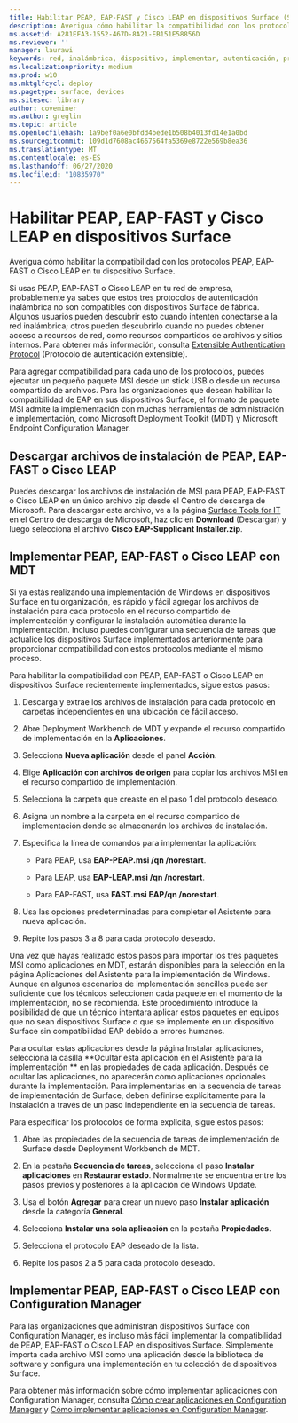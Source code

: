 ```yaml
---
title: Habilitar PEAP, EAP-FAST y Cisco LEAP en dispositivos Surface (Surface)
description: Averigua cómo habilitar la compatibilidad con los protocolos PEAP, EAP-FAST o Cisco LEAP en tu dispositivo Surface.
ms.assetid: A281EFA3-1552-467D-8A21-EB151E58856D
ms.reviewer: ''
manager: laurawi
keywords: red, inalámbrica, dispositivo, implementar, autenticación, protocolo
ms.localizationpriority: medium
ms.prod: w10
ms.mktglfcycl: deploy
ms.pagetype: surface, devices
ms.sitesec: library
author: coveminer
ms.author: greglin
ms.topic: article
ms.openlocfilehash: 1a9bef0a6e0bfdd4bede1b508b4013fd14e1a0bd
ms.sourcegitcommit: 109d1d7608ac4667564fa5369e8722e569b8ea36
ms.translationtype: MT
ms.contentlocale: es-ES
ms.lasthandoff: 06/27/2020
ms.locfileid: "10835970"
---
```

# Habilitar PEAP, EAP-FAST y Cisco LEAP en dispositivos Surface


Averigua cómo habilitar la compatibilidad con los protocolos PEAP, EAP-FAST o Cisco LEAP en tu dispositivo Surface.

Si usas PEAP, EAP-FAST o Cisco LEAP en tu red de empresa, probablemente ya sabes que estos tres protocolos de autenticación inalámbrica no son compatibles con dispositivos Surface de fábrica. Algunos usuarios pueden descubrir esto cuando intenten conectarse a la red inalámbrica; otros pueden descubrirlo cuando no puedes obtener acceso a recursos de red, como recursos compartidos de archivos y sitios internos. Para obtener más información, consulta [Extensible Authentication Protocol](https://technet.microsoft.com/network/bb643147) (Protocolo de autenticación extensible).

Para agregar compatibilidad para cada uno de los protocolos, puedes ejecutar un pequeño paquete MSI desde un stick USB o desde un recurso compartido de archivos. Para las organizaciones que desean habilitar la compatibilidad de EAP en sus dispositivos Surface, el formato de paquete MSI admite la implementación con muchas herramientas de administración e implementación, como Microsoft Deployment Toolkit (MDT) y Microsoft Endpoint Configuration Manager.

## <a href="" id="download-peap--eap-fast--or-cisco-leap-installation-files--"></a>Descargar archivos de instalación de PEAP, EAP-FAST o Cisco LEAP


Puedes descargar los archivos de instalación de MSI para PEAP, EAP-FAST o Cisco LEAP en un único archivo zip desde el Centro de descarga de Microsoft. Para descargar este archivo, ve a la página [Surface Tools for IT](https://www.microsoft.com/download/details.aspx?id=46703) en el Centro de descarga de Microsoft, haz clic en **Download** (Descargar) y luego selecciona el archivo **Cisco EAP-Supplicant Installer.zip**.

##  <a name="deploy-peap,-eap-fast,-or-cisco-leap-with-mdt"></a>Implementar PEAP, EAP-FAST o Cisco LEAP con MDT


Si ya estás realizando una implementación de Windows en dispositivos Surface en tu organización, es rápido y fácil agregar los archivos de instalación para cada protocolo en el recurso compartido de implementación y configurar la instalación automática durante la implementación. Incluso puedes configurar una secuencia de tareas que actualice los dispositivos Surface implementados anteriormente para proporcionar compatibilidad con estos protocolos mediante el mismo proceso.

Para habilitar la compatibilidad con PEAP, EAP-FAST o Cisco LEAP en dispositivos Surface recientemente implementados, sigue estos pasos:

1.  Descarga y extrae los archivos de instalación para cada protocolo en carpetas independientes en una ubicación de fácil acceso.

2.  Abre Deployment Workbench de MDT y expande el recurso compartido de implementación en la **Aplicaciones**.

3.  Selecciona **Nueva aplicación** desde el panel **Acción**.

4.  Elige **Aplicación con archivos de origen** para copiar los archivos MSI en el recurso compartido de implementación.

5.  Selecciona la carpeta que creaste en el paso 1 del protocolo deseado.

6.  Asigna un nombre a la carpeta en el recurso compartido de implementación donde se almacenarán los archivos de instalación.

7.  Especifica la línea de comandos para implementar la aplicación:

    -   Para PEAP, usa **EAP-PEAP.msi /qn /norestart**.

    -   Para LEAP, usa **EAP-LEAP.msi /qn /norestart**.

    -   Para EAP-FAST, usa **FAST.msi EAP/qn /norestart**.

8.  Usa las opciones predeterminadas para completar el Asistente para nueva aplicación.

9.  Repite los pasos 3 a 8 para cada protocolo deseado.

Una vez que hayas realizado estos pasos para importar los tres paquetes MSI como aplicaciones en MDT, estarán disponibles para la selección en la página Aplicaciones del Asistente para la implementación de Windows. Aunque en algunos escenarios de implementación sencillos puede ser suficiente que los técnicos seleccionen cada paquete en el momento de la implementación, no se recomienda. Este procedimiento introduce la posibilidad de que un técnico intentara aplicar estos paquetes en equipos que no sean dispositivos Surface o que se implemente en un dispositivo Surface sin compatibilidad EAP debido a errores humanos.

Para ocultar estas aplicaciones desde la página Instalar aplicaciones, selecciona la casilla **Ocultar esta aplicación en el Asistente para la implementación ** en las propiedades de cada aplicación. Después de ocultar las aplicaciones, no aparecerán como aplicaciones opcionales durante la implementación. Para implementarlas en la secuencia de tareas de implementación de Surface, deben definirse explícitamente para la instalación a través de un paso independiente en la secuencia de tareas.

Para especificar los protocolos de forma explícita, sigue estos pasos:

1.  Abre las propiedades de la secuencia de tareas de implementación de Surface desde Deployment Workbench de MDT.

2.  En la pestaña **Secuencia de tareas**, selecciona el paso **Instalar aplicaciones** en **Restaurar estado**. Normalmente se encuentra entre los pasos previos y posteriores a la aplicación de Windows Update.

3.  Usa el botón **Agregar** para crear un nuevo paso **Instalar aplicación** desde la categoría **General**.

4.  Selecciona **Instalar una sola aplicación** en la pestaña **Propiedades**.

5.  Selecciona el protocolo EAP deseado de la lista.

6.  Repite los pasos 2 a 5 para cada protocolo deseado.

##  <a name="deploy-peap,-eap-fast,-or-cisco-leap-with-configuration-manager"></a>Implementar PEAP, EAP-FAST o Cisco LEAP con Configuration Manager


Para las organizaciones que administran dispositivos Surface con Configuration Manager, es incluso más fácil implementar la compatibilidad de PEAP, EAP-FAST o Cisco LEAP en dispositivos Surface. Simplemente importa cada archivo MSI como una aplicación desde la biblioteca de software y configura una implementación en tu colección de dispositivos Surface.

Para obtener más información sobre cómo implementar aplicaciones con Configuration Manager, consulta [Cómo crear aplicaciones en Configuration Manager](https://technet.microsoft.com/library/gg682159.aspx) y [Cómo implementar aplicaciones en Configuration Manager](https://technet.microsoft.com/library/gg682082.aspx).

 

 





